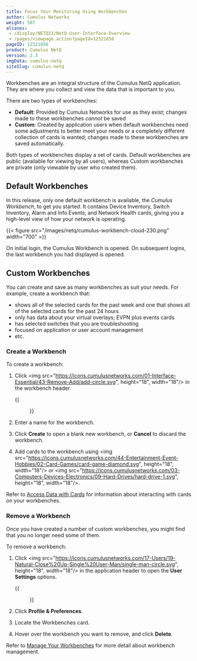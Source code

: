 ```yaml
---
title: Focus Your Monitoring Using Workbenches
author: Cumulus Networks
weight: 507
aliases:
 - /display/NETQ22/NetQ-User-Interface-Overview
 - /pages/viewpage.action?pageId=12321856
pageID: 12321856
product: Cumulus NetQ
version: 2.3
imgData: cumulus-netq
siteSlug: cumulus-netq
---
```

Workbenches are an integral structure of the Cumulus NetQ application. They are where you collect and view the data that is important to you.

There are two types of workbenches:

- **Default**: Provided by Cumulus Networks for use as they exist; changes made to these workbenches *cannot* be saved
- **Custom**: Created by application users when default workbenches need some adjustments to better meet your needs or a completely different collection of cards is wanted; changes made to these workbenches are saved automatically.

Both types of workbenches display a set of cards. Default workbenches are public (available for viewing by all users), whereas Custom workbenches are private (only viewable by user who created them).

## Default Workbenches

In this release, only one default workbench is available, the *Cumulus Workbench*, to get you started. It contains Device Inventory, Switch Inventory, Alarm and Info Events, and Network Health cards, giving you a high-level view of how your network is operating.

{{< figure src="/images/netq/cumulus-workbench-cloud-230.png" width="700" >}}

On initial login, the Cumulus Workbench is opened. On subsequent logins, the last workbench you had displayed is opened.

## Custom Workbenches

You can create and save as many workbenches as suit your needs. For example, create a workbench that:

- shows all of the selected cards for the past week and one that shows all of the selected cards for the past 24 hours
- only has data about your virtual overlays; EVPN plus events cards
- has selected switches that you are troubleshooting
- focused on application or user account management
- etc.

### Create a Workbench

To create a workbench:

1. Click <img src="https://icons.cumulusnetworks.com/01-Interface-Essential/43-Remove-Add/add-circle.svg", height="18", width="18"/> in the workbench header.

      {{<figure src="/images/netq/add-custom-workbench-modal-230.png" width="200">}}

2. Enter a name for the workbench.

3. Click **Create** to open a blank new workbench, or **Cancel** to discard the workbench.

4. Add cards to the workbench using <img src="https://icons.cumulusnetworks.com/44-Entertainment-Event-Hobbies/02-Card-Games/card-game-diamond.svg", height="18", width="18"/> or <img src="https://icons.cumulusnetworks.com/03-Computers-Devices-Electronics/09-Hard-Drives/hard-drive-1.svg", height="18", width="18"/>.

Refer to [Access Data with Cards](/cumulus-netq/Cumulus-NetQ-UI-User-Guide/NetQ-User-Interface-Overview/Access-Data-with-Cards) for information about interacting with cards on your workbenches.

### Remove a Workbench

Once you have created a number of custom workbenches, you might find that you no longer need some of them.

To remove a workbench:

1.  Click <img src="https://icons.cumulusnetworks.com/17-Users/19-Natural-Close%20Up-Single%20User-Man/single-man-circle.svg", height="18", width="18"/> in the application header to open the **User Settings** options.

    {{<figure src="/images/netq/user-settings-profile-prefs-selected-222.png" width="150">}}

2.  Click **Profile & Preferences**.

3. Locate the Workbenches card.

4. Hover over the workbench you want to remove, and click **Delete**.

Refer to [Manage Your Workbenches](../Set-User-Preferences/#manage-your-workbenches) for more detail about workbench management.
